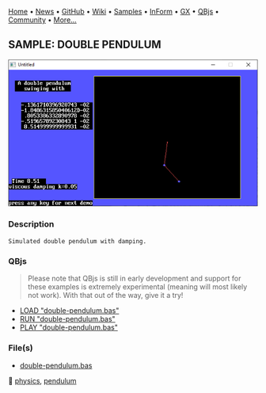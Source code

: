 [Home](https://qb64.com) • [News](../../news.md) • [GitHub](https://github.com/QB64Official/qb64) • [Wiki](https://github.com/QB64Official/qb64/wiki) • [Samples](../../samples.md) • [InForm](../../inform.md) • [GX](../../gx.md) • [QBjs](../../qbjs.md) • [Community](../../community.md) • [More...](../../more.md)

## SAMPLE: DOUBLE PENDULUM

![screenshot.png](img/screenshot.png)

### Description

```text
Simulated double pendulum with damping.
```

### QBjs

> Please note that QBjs is still in early development and support for these examples is extremely experimental (meaning will most likely not work). With that out of the way, give it a try!

* [LOAD "double-pendulum.bas"](https://v6p9d9t4.ssl.hwcdn.net/html/6022890/index.html?src=https://qb64.com/samples/double-pendulum/src/double-pendulum.bas)
* [RUN "double-pendulum.bas"](https://v6p9d9t4.ssl.hwcdn.net/html/6022890/index.html?mode=auto&src=https://qb64.com/samples/double-pendulum/src/double-pendulum.bas)
* [PLAY "double-pendulum.bas"](https://v6p9d9t4.ssl.hwcdn.net/html/6022890/index.html?mode=play&src=https://qb64.com/samples/double-pendulum/src/double-pendulum.bas)

### File(s)

* [double-pendulum.bas](src/double-pendulum.bas)

🔗 [physics](../physics.md), [pendulum](../pendulum.md)
